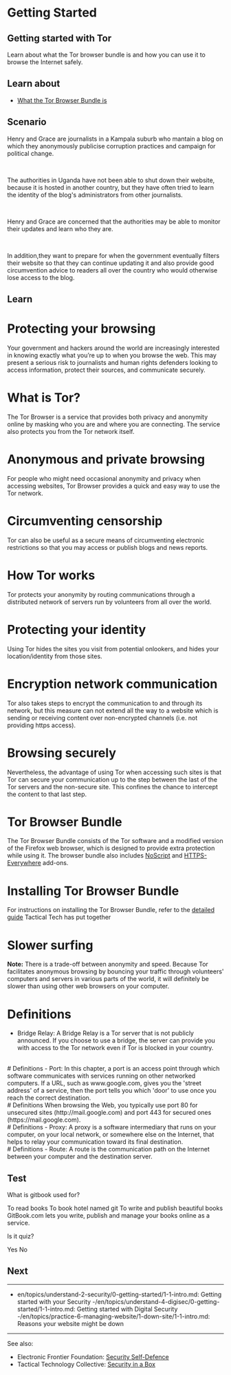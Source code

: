 # Getting Started
## Getting started with Tor

Learn about what the Tor browser bundle is and how you can use it to browse the Internet safely.



## Learn about

- [What the Tor Browser Bundle is](en/topics/tool-9-tor-browser/0-getting-started/3-learn.md)



## Scenario

Henry and Grace are journalists in a Kampala suburb who mantain a blog on which they anonymously publicise corruption practices and campaign for political change. 

<br>

The authorities in Uganda have not been able to shut down their website, because it is hosted in another country, but they have often tried to learn the identity of the blog's administrators from other journalists.

<br>

Henry and Grace are concerned that the authorities may be able to monitor their updates and learn who they are.

<br>

In addition,they want to prepare for when the government eventually filters their website so that they can continue updating it and also provide good circumvention advice to readers all over the country who would otherwise lose access to the blog.



## Learn

# Protecting your browsing
Your government and hackers around the world are increasingly interested in knowing exactly what you’re up to when you browse the web. This may present a serious risk to journalists and human rights defenders looking to access information, protect their sources, and communicate securely.
<br>
# What is Tor?
The Tor Browser is a service that provides both privacy and anonymity online by masking who you are and where you are connecting. The service also protects you from the Tor network itself.
<br>
# Anonymous and private browsing
For people who might need occasional anonymity and privacy when accessing websites, Tor Browser provides a quick and easy way to use the Tor network.
<br>
# Circumventing censorship
Tor can also be useful as a secure means of circumventing electronic restrictions so that you may access or publish blogs and news reports.
<br>
# How Tor works
Tor protects your anonymity by routing communications through a distributed network of servers run by volunteers from all over the world.
<br>
# Protecting your identity
Using Tor hides the sites you visit from potential onlookers, and hides your location/identity from those sites.
<br>
# Encryption network communication
Tor also takes steps to encrypt the communication to and through its network, but this measure can not extend all the way to a website which is sending or receiving content over non-encrypted channels (i.e. not providing https access).
<br>
# Browsing securely
Nevertheless, the advantage of using Tor when accessing such sites is that Tor can secure your communication up to the step between the last of the Tor servers and the non-secure site. This confines the chance to intercept the content to that last step.
<br>
# Tor Browser Bundle
The Tor Browser Bundle consists of the Tor software and a modified version of the Firefox web browser, which is designed to provide extra protection while using it. The browser bundle also includes [NoScript](https://securityinabox.org/en/guide/firefox/windows#801t) and [HTTPS-Everywhere](https://securityinabox.org/en/guide/firefox/windows#804) add-ons.
<br>
# Installing Tor Browser Bundle
For instructions on installing the Tor Browser Bundle, refer to the [detailed guide](https://securityinabox.org/en/guide/torbrowser/windows) Tactical Tech has put together
<br>
# Slower surfing
**Note:** There is a trade-off between anonymity and speed. Because Tor facilitates anonymous browsing by bouncing your traffic through volunteers' computers and servers in various parts of the world, it will definitely be slower than using other web browsers on your computer.
<br>
# Definitions
- Bridge Relay: A Bridge Relay is a Tor server that is not publicly announced. If you choose to use a bridge, the server can provide you with access to the Tor network even if Tor is blocked in your country.
<br>
# Definitions
- Port: In this chapter, a port is an access point through which software communicates with services running on other networked computers. If a URL, such as www.google.com, gives you the 'street address' of a service, then the port tells you which 'door' to use once you reach the correct destination.
<br>
# Definitions
When browsing the Web, you typically use port 80 for unsecured sites (http://mail.google.com) and port 443 for secured ones (https://mail.google.com).
<br>
# Definitions
- Proxy: A proxy is a software intermediary that runs on your computer, on your local network, or somewhere else on the Internet, that helps to relay your communication toward its final destination.
<br>
# Definitions
- Route: A route is the communication path on the Internet between your computer and the destination server.



## Test

<quiz name="Gitbook Quiz">
    <question multiple>
        <p>What is gitbook used for?</p>
        <answer correct>To read books</answer>
        <answer>To book hotel named git</answer>
        <answer correct>To write and publish beautiful books</answer>
        <explanation>GitBook.com lets you write, publish and manage your books online as a service.</explanation>
    </question>
    <question>
        <p>Is it quiz?</p>
        <answer correct>Yes</answer>
        <answer>No</answer>
    </question>
</quiz>


## Next

---
- en/topics/understand-2-security/0-getting-started/1-1-intro.md: Getting started with your Security
-/en/topics/understand-4-digisec/0-getting-started/1-1-intro.md: Getting started with Digital Security
-/en/topics/practice-6-managing-website/1-down-site/1-1-intro.md: Reasons your website might be down
---
See also:
- Electronic Frontier Foundation: [Security Self-Defence](https://ssd.eff.org/en/)
- Tactical Technology Collective: [Security in a Box](https://securityinabox.org/en/)



